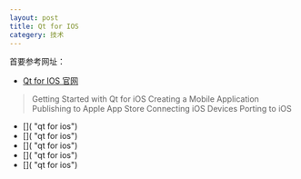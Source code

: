 ```yaml
---
layout: post
title: Qt for IOS
categery: 技术
---
```


首要参考网址：

* [Qt for IOS 官网](http://doc.qt.io/qt-5/examples-ios.html "qt for ios")
> Getting Started with Qt for iOS
> Creating a Mobile Application
> Publishing to Apple App Store
> Connecting iOS Devices
> Porting to iOS

* []( "qt for ios")
* []( "qt for ios")
* []( "qt for ios")
* []( "qt for ios")
* []( "qt for ios")
